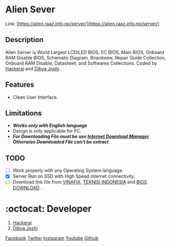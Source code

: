 # Alien Sever

Link: [https://alien.raaz.info.np/server/](https://alien.raaz.info.np/server/)
 
## Description
Alien Server is World Largest LCD/LED BIOS, EC BIOS, Main BIOS, Onboard RAM Disable BIOS, Schematic Diagram, Boardview, Repair Guide Collection, Onboard RAM Disable, Datasheet, and Softwares Collections. Coded by [Hackeraj](https://www.facebook.com/Hackeraj/) and [Dibya Joshi](https://www.facebook.com/dibya.joshi.99) .

## Features
- Clean User Interface.

## Limitations
- ***Works only with English language***
- Design is only applicable for PC.
- ***For Downloading File must be use [Internet Download Manager](https://www.internetdownloadmanager.com/) Otherwise Downloaded File can't be extract***

## TODO
* [ ] Work properly with any Operating System language.
* [x] Server Run on SSD with High Speed internet connectivity.
* [ ] Download link file from [VINAFIX](https://vinafix.com/), [TEKNISI INDONESIA](https://teknisi-indonesia.com/) and [BIOS DOWNLOAD](https://www.bios-downloads.com/) .

# :octocat: Developer
1. [Hackeraj](https://www.facebook.com/HackerajOfficial/)
2. [Dibya Joshi](https://www.facebook.com/dibya.joshi.99)



[Facebook](https://www.facebook.com/HackerajOfficial/)
[Twitter](https://twitter.com/Hackeraj_np/)
[Instagram](https://www.instagram.com/hackeraj/)
[Youtube](https://www.youtube.com/Hackeraj/)
[Github](https://www.github.com/HackerajOfficial/)
